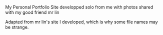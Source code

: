 My Personal Portfolio Site developped solo from me with photos shared with my good friend mr lin

Adapted from mr lin's site I developed, which is why some file names may be strange.
